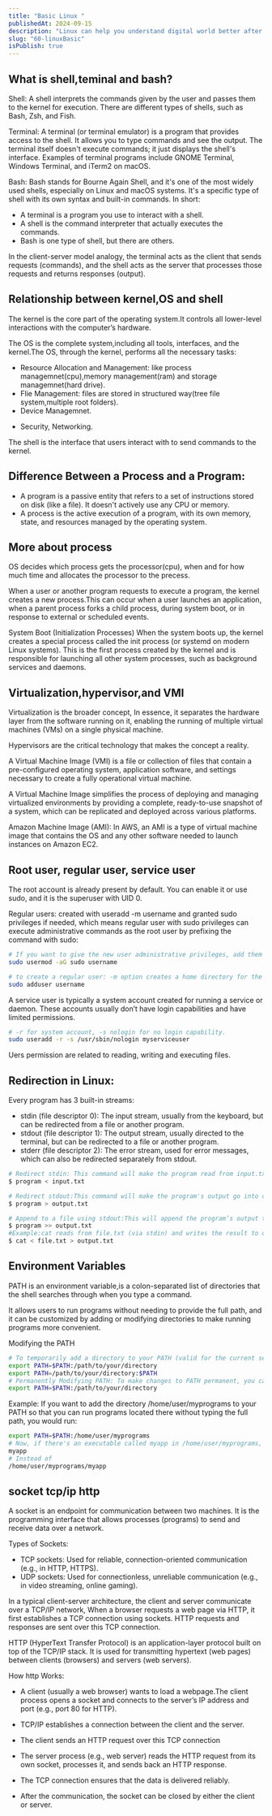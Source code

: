 ```yaml
---
title: "Basic Linux "
publishedAt: 2024-09-15
description: "Linux can help you understand digital world better after you understading it"
slug: "60-linuxBasic"
isPublish: true
---
```


## What is shell,teminal and bash?

Shell: A shell interprets the commands given by the user and passes them to the kernel for execution. There are different types of shells, such as Bash, Zsh, and Fish.

Terminal: A terminal (or terminal emulator) is a program that provides access to the shell. It allows you to type commands and see the output. The terminal itself doesn't execute commands; it just displays the shell's interface. Examples of terminal programs include GNOME Terminal, Windows Terminal, and iTerm2 on macOS.

Bash: Bash stands for Bourne Again Shell, and it's one of the most widely used shells, especially on Linux and macOS systems. It's a specific type of shell with its own syntax and built-in commands.
In short:

- A terminal is a program you use to interact with a shell.
- A shell is the command interpreter that actually executes the commands.
- Bash is one type of shell, but there are others.

In the client-server model analogy, the terminal acts as the client that sends requests (commands), and the shell acts as the server that processes those requests and returns responses (output).

## Relationship between kernel,OS and shell

The kernel is the core part of the operating system.It controls all lower-level interactions with the computer’s hardware.

The OS is the complete system,including all tools, interfaces, and the kernel.The OS, through the kernel, performs all the necessary tasks:

- Resource Allocation and Management: like process managemnet(cpu),memory management(ram) and storage managemnet(hard drive).
- Flie Management: files are stored in structured way(tree file system,multiple root folders).
- Device Managemnet.

* Security, Networking.

The shell is the interface that users interact with to send commands to the kernel.

## Difference Between a Process and a Program:

- A program is a passive entity that refers to a set of instructions stored on disk (like a file). It doesn't actively use any CPU or memory.
- A process is the active execution of a program, with its own memory, state, and resources managed by the operating system.

## More about process

OS decides which process gets the processor(cpu), when and for how much time and allocates the processor to the precess.

When a user or another program requests to execute a program, the kernel creates a new process.This can occur when a user launches an application, when a parent process forks a child process, during system boot, or in response to external or scheduled events.

System Boot (Initialization Processes)
When the system boots up, the kernel creates a special process called the init process (or systemd on modern Linux systems). This is the first process created by the kernel and is responsible for launching all other system processes, such as background services and daemons.

## Virtualization,hypervisor,and VMI

Virtualization is the broader concept, In essence, it separates the hardware layer from the software running on it, enabling the running of multiple virtual machines (VMs) on a single physical machine.

Hypervisors are the critical technology that makes the concept a reality.

A Virtual Machine Image (VMI) is a file or collection of files that contain a pre-configured operating system, application software, and settings necessary to create a fully operational virtual machine.

A Virtual Machine Image simplifies the process of deploying and managing virtualized environments by providing a complete, ready-to-use snapshot of a system, which can be replicated and deployed across various platforms.

Amazon Machine Image (AMI): In AWS, an AMI is a type of virtual machine image that contains the OS and any other software needed to launch instances on Amazon EC2.

## Root user, regular user, service user

The root account is already present by default. You can enable it or use sudo, and it is the superuser with UID 0.

Regular users: created with useradd -m username and granted sudo privileges if needed, which means regular user with sudo privileges can execute administrative commands as the root user by prefixing the command with sudo:

```bash
# If you want to give the new user administrative privileges, add them to the sudo group:
sudo usermod -aG sudo username

# to create a regular user: -m option creates a home directory for the user in /home/username.
sudo adduser username

```

A service user is typically a system account created for running a service or daemon. These accounts usually don’t have login capabilities and have limited permissions.

```bash
# -r for system account, -s nologin for no login capability.
sudo useradd -r -s /usr/sbin/nologin myserviceuser

```

Uers permission are related to reading, writing and executing files.

## Redirection in Linux:

Every program has 3 built-in streams:

- stdin (file descriptor 0): The input stream, usually from the keyboard, but can be redirected from a file or another program.
- stdout (file descriptor 1): The output stream, usually directed to the terminal, but can be redirected to a file or another program.
- stderr (file descriptor 2): The error stream, used for error messages, which can also be redirected separately from stdout.

```bash
# Redirect stdin: This command will make the program read from input.txt instead of from the terminal.
$ program < input.txt

# Redirect stdout:This command will make the program's output go into output.txt instead of being displayed in the terminal.
$ program > output.txt

# Append to a file using stdout:This will append the program’s output to the file output.txt without overwriting its contents.
$ program >> output.txt
#Example:cat reads from file.txt (via stdin) and writes the result to output.txt (via stdout).
$ cat < file.txt > output.txt

```

## Environment Variables

PATH is an environment variable,is a colon-separated list of directories that the shell searches through when you type a command.

It allows users to run programs without needing to provide the full path, and it can be customized by adding or modifying directories to make running programs more convenient.

Modifying the PATH

```bash
# To temporarily add a directory to your PATH (valid for the current session only):
export PATH=$PATH:/path/to/your/directory
export PATH=/path/to/your/directory:$PATH
# Permanently Modifying PATH: To make changes to PATH permanent, you can modify your shell configuration files (e.g .bashrc),command same as above:
export PATH=$PATH:/path/to/your/directory
```

Example:
If you want to add the directory /home/user/myprograms to your PATH so that you can run programs located there without typing the full path, you would run:

```bash
export PATH=$PATH:/home/user/myprograms
# Now, if there's an executable called myapp in /home/user/myprograms, you can simply type:
myapp
# Instead of
/home/user/myprograms/myapp
```

## socket tcp/ip http

A socket is an endpoint for communication between two machines. It is the programming interface that allows processes (programs) to send and receive data over a network.

Types of Sockets:

- TCP sockets: Used for reliable, connection-oriented communication (e.g., in HTTP, HTTPS).
- UDP sockets: Used for connectionless, unreliable communication (e.g., in video streaming, online gaming).

In a typical client-server architecture, the client and server communicate over a TCP/IP network, When a browser requests a web page via HTTP, it first establishes a TCP connection using sockets. HTTP requests and responses are sent over this TCP connection.

HTTP (HyperText Transfer Protocol) is an application-layer protocol built on top of the TCP/IP stack. It is used for transmitting hypertext (web pages) between clients (browsers) and servers (web servers).

How http Works:

- A client (usually a web browser) wants to load a webpage.The client process opens a socket and connects to the server’s IP address and port (e.g., port 80 for HTTP).

- TCP/IP establishes a connection between the client and the server.

* The client sends an HTTP request over this TCP connection

- The server process (e.g., web server) reads the HTTP request from its own socket, processes it, and sends back an HTTP response.

* The TCP connection ensures that the data is delivered reliably.

- After the communication, the socket can be closed by either the client or server.
